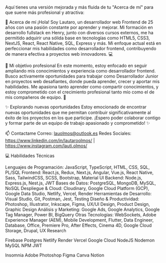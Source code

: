 Aquí tienes una versión mejorada y más fluida de tu "Acerca de mí" para que suene más profesional y atractiva:

💫 Acerca de mí
¡Hola! Soy Lautaro, un desarrollador web Frontend de 25 años con una pasión constante por aprender y mejorar. Mi formación en desarrollo fullstack en Henry, junto con diversos cursos externos, me ha permitido adquirir una sólida base en tecnologías como HTML5, CSS3, NextJS, React, React Native, SQL, Express y más. Mi enfoque actual está en perfeccionar mis habilidades como desarrollador frontend, contribuyendo de manera efectiva a proyectos web innovadores. 💻

🔭 Mi objetivo profesional
En este momento, estoy enfocado en seguir ampliando mis conocimientos y experiencia como desarrollador frontend. Busco activamente oportunidades para trabajar como Desarrollador Junior en proyectos web desafiantes, donde pueda aprender, crecer y aportar mis habilidades. Me apasiona tanto aprender como compartir conocimientos, y estoy comprometido con el crecimiento profesional tanto mío como el de mis compañeros de equipo. 🔭

✨ Explorando nuevas oportunidades
Estoy emocionado de encontrar nuevas oportunidades que me permitan contribuir significativamente al éxito de los proyectos en los que participe. ¡Espero poder colaborar contigo y formar parte de un equipo de trabajo apasionado y comprometido! ✨

📫 Contactame
Correo: lauolmos@outlook.es
Redes Sociales: https://www.linkedin.com/in/lautaroolmos/ | https://www.instagram.com/lauti.olmos/

💻 Habilidades Técnicas

Lenguajes de Programación: JavaScript, TypeScript, HTML, CSS, SQL, PL/SQL
Frontend: React.js, Redux, Next.js, Angular, Vue.js, React Native, Sass, TailwindCSS, SCSS, Bootstrap, Material UI
Backend: Node.js, Express.js, Nest.js, JWT
Bases de Datos: PostgreSQL, MongoDB, MySQL, NoSQL
Despliegue & Cloud: Cloudinary, Google Cloud Platform (GCP), Google Data Studio, Netlify, Vercel, Render
Herramientas de Desarrollo: Visual Studio, Git, Postman, Jest, Testing
Diseño & Productividad: Photoshop, Illustrator, Inkscape, Figma, UX/UI Design, Product Design, Graphic Design
Análisis y Marketing: Google Ads, Google Analytics, Google Tag Manager, Power BI, BigQuery
Otras Tecnologías: WebSockets, Adobe Experience Manager (AEM), Mobile Development, Flutter, Data Engineer, Database, Office, Premiere Pro, After Effects, Cinema 4D, Google Cloud Storage, Drupal, UX Research

Firebase Postgres Netlify Render Vercel Google Cloud NodeJS Nodemon MySQL NPM JWT

Insomnia Adobe Photoshop Figma Canva Notion
